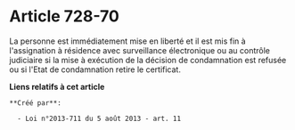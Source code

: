# Article 728-70

La personne est immédiatement mise en liberté et il est mis fin à l'assignation à résidence avec surveillance électronique ou
au contrôle judiciaire si la mise à exécution de la décision de condamnation est refusée ou si l'Etat de condamnation retire
le certificat.

**Liens relatifs à cet article**

	**Créé par**:

	  - Loi n°2013-711 du 5 août 2013 - art. 11
